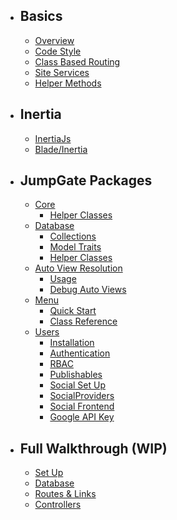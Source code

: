 - ## Basics
    - [Overview](/docs/{{version}}/overview)
    - [Code Style](/docs/{{version}}/basics/code-style)
    - [Class Based Routing](/docs/{{version}}/basics/class-based-routing)
    - [Site Services](/docs/{{version}}/basics/site-services)
    - [Helper Methods](/docs/{{version}}/basics/helper-methods)
- ## Inertia
    - [InertiaJs](/docs/{{version}}/inertia/inertia)
    - [Blade/Inertia](/docs/{{version}}/inertia/switching)
- ## JumpGate Packages
    - [Core](/docs/{{version}}/core/overview)
        - [Helper Classes](/docs/{{version}}/core/helper-classes)
    - [Database](/docs/{{version}}/database/overview)
        - [Collections](/docs/{{version}}/database/collections)
        - [Model Traits](/docs/{{version}}/database/traits)
        - [Helper Classes](/docs/{{version}}/database/helper-classes)
    - [Auto View Resolution](/docs/{{version}}/views/overview)
        - [Usage](/docs/{{version}}/views/usage)
        - [Debug Auto Views](/docs/{{version}}/views/debugging)
    - [Menu](/docs/{{version}}/menu/overview)
        - [Quick Start](/docs/{{version}}/menu/quickstart)
        - [Class Reference](/docs/{{version}}/menu/class-reference)
    - [Users](/docs/{{version}}/users/overview)
        - [Installation](/docs/{{version}}/users/install)
        - [Authentication](/docs/{{version}}/users/authentication)
        - [RBAC](/docs/{{version}}/users/rbac)
        - [Publishables](/docs/{{version}}/users/publishes)
        - [Social Set Up](/docs/{{version}}/users/social/setup)
        - [SocialProviders](/docs/{{version}}/users/social/providers)
        - [Social Frontend](/docs/{{version}}/users/social/frontend)
        - [Google API Key](/docs/{{version}}/users/social/google)

- ## Full Walkthrough (WIP)
    - [Set Up](/docs/{{version}}/walkthrough/1-set-up)
    - [Database](/docs/{{version}}/walkthrough/2-database)
    - [Routes & Links](/docs/{{version}}/walkthrough/3-routes-links)
    - [Controllers](/docs/{{version}}/walkthrough/4-controllers)
